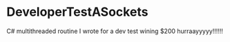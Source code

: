 # DeveloperTestASockets
C# multithreaded routine I wrote for a dev test wining $200 hurraayyyyy!!!!!!
